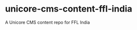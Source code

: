 unicore-cms-content-ffl-india
=============================

A Unicore CMS content repo for FFL India
